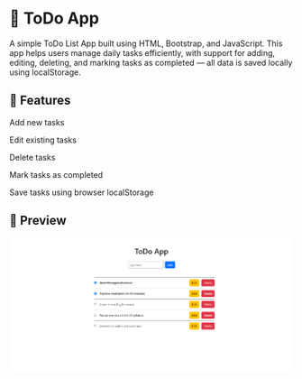 # 📝 ToDo App

A simple ToDo List App built using HTML, Bootstrap, and JavaScript. This app helps users manage daily tasks efficiently, with support for adding, editing, deleting, and marking tasks as completed — all data is saved locally using localStorage.

## 🚀 Features

Add new tasks

Edit existing tasks

Delete tasks

Mark tasks as completed

Save tasks using browser localStorage

## 📸 Preview

![image alt](https://github.com/Toumik-Haque/ToDo-App/blob/637dff80a61fcb80e10c794795541d9ff11d5725/ToDo%20App.png)
